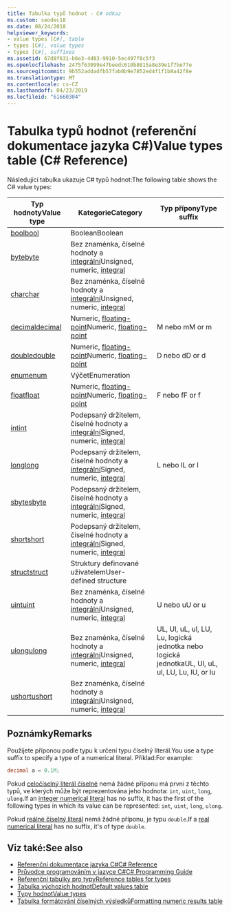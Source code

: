 ```yaml
---
title: Tabulka typů hodnot - C# odkaz
ms.custom: seodec18
ms.date: 08/24/2018
helpviewer_keywords:
- value types [C#], table
- types [C#], value types
- types [C#], suffixes
ms.assetid: 67d8f631-b6e3-4d83-9910-5ec497f8c5f3
ms.openlocfilehash: 2475f63099e47beedc610b8815a8e39e1f7be77e
ms.sourcegitcommit: 9b552addadfb57fab0b9e7852ed4f1f1b8a42f8e
ms.translationtype: MT
ms.contentlocale: cs-CZ
ms.lasthandoff: 04/23/2019
ms.locfileid: "61660304"
---
```

# <a name="value-types-table-c-reference"></a><span data-ttu-id="7d4ba-102">Tabulka typů hodnot (referenční dokumentace jazyka C#)</span><span class="sxs-lookup"><span data-stu-id="7d4ba-102">Value types table (C# Reference)</span></span>

<span data-ttu-id="7d4ba-103">Následující tabulka ukazuje C# typů hodnot:</span><span class="sxs-lookup"><span data-stu-id="7d4ba-103">The following table shows the C# value types:</span></span>

|<span data-ttu-id="7d4ba-104">Typ hodnoty</span><span class="sxs-lookup"><span data-stu-id="7d4ba-104">Value type</span></span>|<span data-ttu-id="7d4ba-105">Kategorie</span><span class="sxs-lookup"><span data-stu-id="7d4ba-105">Category</span></span>|<span data-ttu-id="7d4ba-106">Typ přípony</span><span class="sxs-lookup"><span data-stu-id="7d4ba-106">Type suffix</span></span>|
|----------------|--------------|-----------------|
|[<span data-ttu-id="7d4ba-107">bool</span><span class="sxs-lookup"><span data-stu-id="7d4ba-107">bool</span></span>](bool.md)|<span data-ttu-id="7d4ba-108">Boolean</span><span class="sxs-lookup"><span data-stu-id="7d4ba-108">Boolean</span></span>||
|[<span data-ttu-id="7d4ba-109">byte</span><span class="sxs-lookup"><span data-stu-id="7d4ba-109">byte</span></span>](byte.md)|<span data-ttu-id="7d4ba-110">Bez znaménka, číselné hodnoty a [integrální](integral-types-table.md)</span><span class="sxs-lookup"><span data-stu-id="7d4ba-110">Unsigned, numeric, [integral](integral-types-table.md)</span></span>||
|[<span data-ttu-id="7d4ba-111">char</span><span class="sxs-lookup"><span data-stu-id="7d4ba-111">char</span></span>](char.md)|<span data-ttu-id="7d4ba-112">Bez znaménka, číselné hodnoty a [integrální](integral-types-table.md)</span><span class="sxs-lookup"><span data-stu-id="7d4ba-112">Unsigned, numeric, [integral](integral-types-table.md)</span></span>||
|[<span data-ttu-id="7d4ba-113">decimal</span><span class="sxs-lookup"><span data-stu-id="7d4ba-113">decimal</span></span>](decimal.md)|<span data-ttu-id="7d4ba-114">Numeric, [floating-point](floating-point-types-table.md)</span><span class="sxs-lookup"><span data-stu-id="7d4ba-114">Numeric, [floating-point](floating-point-types-table.md)</span></span>|<span data-ttu-id="7d4ba-115">M nebo m</span><span class="sxs-lookup"><span data-stu-id="7d4ba-115">M or m</span></span>|
|[<span data-ttu-id="7d4ba-116">double</span><span class="sxs-lookup"><span data-stu-id="7d4ba-116">double</span></span>](double.md)|<span data-ttu-id="7d4ba-117">Numeric, [floating-point](floating-point-types-table.md)</span><span class="sxs-lookup"><span data-stu-id="7d4ba-117">Numeric, [floating-point](floating-point-types-table.md)</span></span>|<span data-ttu-id="7d4ba-118">D nebo d</span><span class="sxs-lookup"><span data-stu-id="7d4ba-118">D or d</span></span>|
|[<span data-ttu-id="7d4ba-119">enum</span><span class="sxs-lookup"><span data-stu-id="7d4ba-119">enum</span></span>](enum.md)|<span data-ttu-id="7d4ba-120">Výčet</span><span class="sxs-lookup"><span data-stu-id="7d4ba-120">Enumeration</span></span>||
|[<span data-ttu-id="7d4ba-121">float</span><span class="sxs-lookup"><span data-stu-id="7d4ba-121">float</span></span>](float.md)|<span data-ttu-id="7d4ba-122">Numeric, [floating-point](floating-point-types-table.md)</span><span class="sxs-lookup"><span data-stu-id="7d4ba-122">Numeric, [floating-point](floating-point-types-table.md)</span></span>|<span data-ttu-id="7d4ba-123">F nebo f</span><span class="sxs-lookup"><span data-stu-id="7d4ba-123">F or f</span></span>|
|[<span data-ttu-id="7d4ba-124">int</span><span class="sxs-lookup"><span data-stu-id="7d4ba-124">int</span></span>](int.md)|<span data-ttu-id="7d4ba-125">Podepsaný držitelem, číselné hodnoty a [integrální](integral-types-table.md)</span><span class="sxs-lookup"><span data-stu-id="7d4ba-125">Signed, numeric, [integral](integral-types-table.md)</span></span>||
|[<span data-ttu-id="7d4ba-126">long</span><span class="sxs-lookup"><span data-stu-id="7d4ba-126">long</span></span>](long.md)|<span data-ttu-id="7d4ba-127">Podepsaný držitelem, číselné hodnoty a [integrální](integral-types-table.md)</span><span class="sxs-lookup"><span data-stu-id="7d4ba-127">Signed, numeric, [integral](integral-types-table.md)</span></span>|<span data-ttu-id="7d4ba-128">L nebo l</span><span class="sxs-lookup"><span data-stu-id="7d4ba-128">L or l</span></span>|
|[<span data-ttu-id="7d4ba-129">sbyte</span><span class="sxs-lookup"><span data-stu-id="7d4ba-129">sbyte</span></span>](sbyte.md)|<span data-ttu-id="7d4ba-130">Podepsaný držitelem, číselné hodnoty a [integrální](integral-types-table.md)</span><span class="sxs-lookup"><span data-stu-id="7d4ba-130">Signed, numeric, [integral](integral-types-table.md)</span></span>||
|[<span data-ttu-id="7d4ba-131">short</span><span class="sxs-lookup"><span data-stu-id="7d4ba-131">short</span></span>](short.md)|<span data-ttu-id="7d4ba-132">Podepsaný držitelem, číselné hodnoty a [integrální](integral-types-table.md)</span><span class="sxs-lookup"><span data-stu-id="7d4ba-132">Signed, numeric, [integral](integral-types-table.md)</span></span>||
|[<span data-ttu-id="7d4ba-133">struct</span><span class="sxs-lookup"><span data-stu-id="7d4ba-133">struct</span></span>](struct.md)|<span data-ttu-id="7d4ba-134">Struktury definované uživatelem</span><span class="sxs-lookup"><span data-stu-id="7d4ba-134">User-defined structure</span></span>||
|[<span data-ttu-id="7d4ba-135">uint</span><span class="sxs-lookup"><span data-stu-id="7d4ba-135">uint</span></span>](uint.md)|<span data-ttu-id="7d4ba-136">Bez znaménka, číselné hodnoty a [integrální](integral-types-table.md)</span><span class="sxs-lookup"><span data-stu-id="7d4ba-136">Unsigned, numeric, [integral](integral-types-table.md)</span></span>|<span data-ttu-id="7d4ba-137">U nebo u</span><span class="sxs-lookup"><span data-stu-id="7d4ba-137">U or u</span></span>|
|[<span data-ttu-id="7d4ba-138">ulong</span><span class="sxs-lookup"><span data-stu-id="7d4ba-138">ulong</span></span>](ulong.md)|<span data-ttu-id="7d4ba-139">Bez znaménka, číselné hodnoty a [integrální](integral-types-table.md)</span><span class="sxs-lookup"><span data-stu-id="7d4ba-139">Unsigned, numeric, [integral](integral-types-table.md)</span></span>|<span data-ttu-id="7d4ba-140">UL, Ul, uL, ul, LU, Lu, logická jednotka nebo logická jednotka</span><span class="sxs-lookup"><span data-stu-id="7d4ba-140">UL, Ul, uL, ul, LU, Lu, lU, or lu</span></span>|
|[<span data-ttu-id="7d4ba-141">ushort</span><span class="sxs-lookup"><span data-stu-id="7d4ba-141">ushort</span></span>](ushort.md)|<span data-ttu-id="7d4ba-142">Bez znaménka, číselné hodnoty a [integrální](integral-types-table.md)</span><span class="sxs-lookup"><span data-stu-id="7d4ba-142">Unsigned, numeric, [integral](integral-types-table.md)</span></span>||

## <a name="remarks"></a><span data-ttu-id="7d4ba-143">Poznámky</span><span class="sxs-lookup"><span data-stu-id="7d4ba-143">Remarks</span></span>

<span data-ttu-id="7d4ba-144">Použijete příponou podle typu k určení typu číselný literál.</span><span class="sxs-lookup"><span data-stu-id="7d4ba-144">You use a type suffix to specify a type of a numerical literal.</span></span> <span data-ttu-id="7d4ba-145">Příklad:</span><span class="sxs-lookup"><span data-stu-id="7d4ba-145">For example:</span></span>

```csharp
decimal a = 0.1M;
```

<span data-ttu-id="7d4ba-146">Pokud [celočíselný literál číselné](~/_csharplang/spec/lexical-structure.md#integer-literals) nemá žádné příponu má první z těchto typů, ve kterých může být reprezentována jeho hodnota: `int`, `uint`, `long`, `ulong`.</span><span class="sxs-lookup"><span data-stu-id="7d4ba-146">If an [integer numerical literal](~/_csharplang/spec/lexical-structure.md#integer-literals) has no suffix, it has the first of the following types in which its value can be represented: `int`, `uint`, `long`, `ulong`.</span></span>

<span data-ttu-id="7d4ba-147">Pokud [reálné číselný literál](~/_csharplang/spec/lexical-structure.md#real-literals) nemá žádné příponu, je typu `double`.</span><span class="sxs-lookup"><span data-stu-id="7d4ba-147">If a [real numerical literal](~/_csharplang/spec/lexical-structure.md#real-literals) has no suffix, it's of type `double`.</span></span>

## <a name="see-also"></a><span data-ttu-id="7d4ba-148">Viz také:</span><span class="sxs-lookup"><span data-stu-id="7d4ba-148">See also</span></span>

- [<span data-ttu-id="7d4ba-149">Referenční dokumentace jazyka C#</span><span class="sxs-lookup"><span data-stu-id="7d4ba-149">C# Reference</span></span>](../index.md)
- [<span data-ttu-id="7d4ba-150">Průvodce programováním v jazyce C#</span><span class="sxs-lookup"><span data-stu-id="7d4ba-150">C# Programming Guide</span></span>](../../programming-guide/index.md)
- [<span data-ttu-id="7d4ba-151">Referenční tabulky pro typy</span><span class="sxs-lookup"><span data-stu-id="7d4ba-151">Reference tables for types</span></span>](reference-tables-for-types.md)
- [<span data-ttu-id="7d4ba-152">Tabulka výchozích hodnot</span><span class="sxs-lookup"><span data-stu-id="7d4ba-152">Default values table</span></span>](default-values-table.md)
- [<span data-ttu-id="7d4ba-153">Typy hodnot</span><span class="sxs-lookup"><span data-stu-id="7d4ba-153">Value types</span></span>](value-types.md)
- [<span data-ttu-id="7d4ba-154">Tabulka formátování číselných výsledků</span><span class="sxs-lookup"><span data-stu-id="7d4ba-154">Formatting numeric results table</span></span>](formatting-numeric-results-table.md)